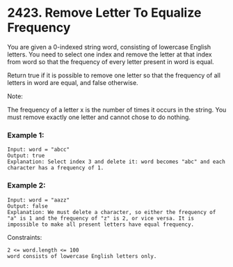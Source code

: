 # 2423. Remove Letter To Equalize Frequency


You are given a 0-indexed string word, consisting of lowercase English letters. You need to select one index and remove the letter at that index from word so that the frequency of every letter present in word is equal.

Return true if it is possible to remove one letter so that the frequency of all letters in word are equal, and false otherwise.

Note:

The frequency of a letter x is the number of times it occurs in the string.
You must remove exactly one letter and cannot chose to do nothing.

 

### Example 1:
```
Input: word = "abcc"
Output: true
Explanation: Select index 3 and delete it: word becomes "abc" and each character has a frequency of 1.
```

### Example 2:
```
Input: word = "aazz"
Output: false
Explanation: We must delete a character, so either the frequency of "a" is 1 and the frequency of "z" is 2, or vice versa. It is impossible to make all present letters have equal frequency.
 ```

Constraints:
```
2 <= word.length <= 100
word consists of lowercase English letters only.
```